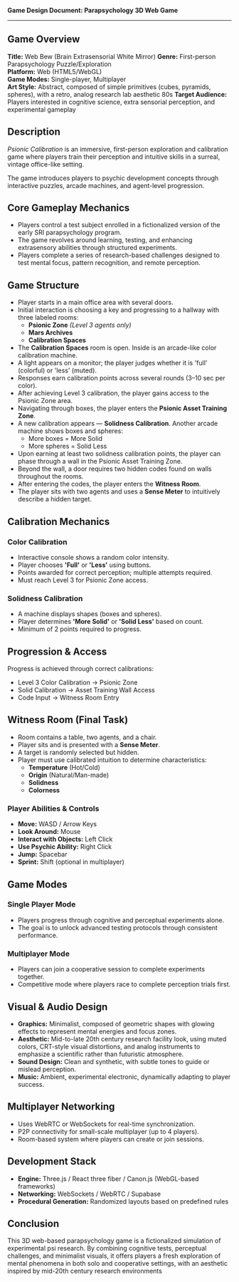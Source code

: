 **Game Design Document: Parapsychology 3D Web Game**

---

## **Game Overview**
**Title:** Web Bew (Brain Extrasensorial White Mirror)
**Genre:** First-person Parapsychology Puzzle/Exploration  
**Platform:** Web (HTML5/WebGL)  
**Game Modes:** Single-player, Multiplayer  
**Art Style:** Abstract, composed of simple primitives (cubes, pyramids, spheres), with a retro, analog research lab aesthetic 80s
**Target Audience:** Players interested in cognitive science, extra sensorial perception, and experimental gameplay

## **Description**
*Psionic Calibration* is an immersive, first-person exploration and calibration game where players train their perception and intuitive skills in a surreal, vintage office-like setting.

The game introduces players to psychic development concepts through interactive puzzles, arcade machines, and agent-level progression.


## **Core Gameplay Mechanics**
- Players control a test subject enrolled in a fictionalized version of the early SRI parapsychology program.
- The game revolves around learning, testing, and enhancing extrasensory abilities through structured experiments.
- Players complete a series of research-based challenges designed to test mental focus, pattern recognition, and remote perception.

## **Game Structure**
- Player starts in a main office area with several doors.
- Initial interaction is choosing a key and progressing to a hallway with three labeled rooms:
  - **Psionic Zone** *(Level 3 agents only)*
  - **Mars Archives**
  - **Calibration Spaces**
- The **Calibration Spaces** room is open. Inside is an arcade-like color calibration machine.
- A light appears on a monitor; the player judges whether it is 'full' (colorful) or 'less' (muted).
- Responses earn calibration points across several rounds (3–10 sec per color).
- After achieving Level 3 calibration, the player gains access to the Psionic Zone area.
- Navigating through boxes, the player enters the **Psionic Asset Training Zone**.
- A new calibration appears — **Solidness Calibration**. Another arcade machine shows boxes and spheres:
  - More boxes = More Solid
  - More spheres = Solid Less
- Upon earning at least two solidness calibration points, the player can phase through a wall in the Psionic Asset Training Zone.
- Beyond the wall, a door requires two hidden codes found on walls throughout the rooms.
- After entering the codes, the player enters the **Witness Room**.
- The player sits with two agents and uses a **Sense Meter** to intuitively describe a hidden target.

## Calibration Mechanics

### Color Calibration
- Interactive console shows a random color intensity.
- Player chooses **'Full'** or **'Less'** using buttons.
- Points awarded for correct perception; multiple attempts required.
- Must reach Level 3 for Psionic Zone access.

### Solidness Calibration
- A machine displays shapes (boxes and spheres).
- Player determines **'More Solid'** or **'Solid Less'** based on count.
- Minimum of 2 points required to progress.

## Progression & Access

Progress is achieved through correct calibrations:
- Level 3 Color Calibration → Psionic Zone
- Solid Calibration → Asset Training Wall Access
- Code Input → Witness Room Entry

## Witness Room (Final Task)

- Room contains a table, two agents, and a chair.
- Player sits and is presented with a **Sense Meter**.
- A target is randomly selected but hidden.
- Player must use calibrated intuition to determine characteristics:
  - **Temperature** (Hot/Cold)
  - **Origin** (Natural/Man-made)
  - **Solidness**
  - **Colorness**


### **Player Abilities & Controls**
- **Move:** WASD / Arrow Keys
- **Look Around:** Mouse
- **Interact with Objects:** Left Click
- **Use Psychic Ability:** Right Click
- **Jump:** Spacebar
- **Sprint:** Shift (optional in multiplayer)

## **Game Modes**
### **Single Player Mode**
- Players progress through cognitive and perceptual experiments alone.
- The goal is to unlock advanced testing protocols through consistent performance.

### **Multiplayer Mode**
- Players can join a cooperative session to complete experiments together.
- Competitive mode where players race to complete perception trials first.


## **Visual & Audio Design**
- **Graphics:** Minimalist, composed of geometric shapes with glowing effects to represent mental energies and focus zones.
- **Aesthetic:** Mid-to-late 20th century research facility look, using muted colors, CRT-style visual distortions, and analog instruments to emphasize a scientific rather than futuristic atmosphere.
- **Sound Design:** Clean and synthetic, with subtle tones to guide or mislead perception.
- **Music:** Ambient, experimental electronic, dynamically adapting to player success.

## **Multiplayer Networking**
- Uses WebRTC or WebSockets for real-time synchronization.
- P2P connectivity for small-scale multiplayer (up to 4 players).
- Room-based system where players can create or join sessions.

## **Development Stack**
- **Engine:** Three.js / React three fiber / Canon.js (WebGL-based frameworks)
- **Networking:** WebSockets / WebRTC / Supabase
- **Procedural Generation:** Randomized layouts based on predefined rules

## **Conclusion**
This 3D web-based parapsychology game is a fictionalized simulation of experimental psi research. By combining cognitive tests, perceptual challenges, and minimalist visuals, it offers players a fresh exploration of mental phenomena in both solo and cooperative settings, with an aesthetic inspired by mid-20th century research environments